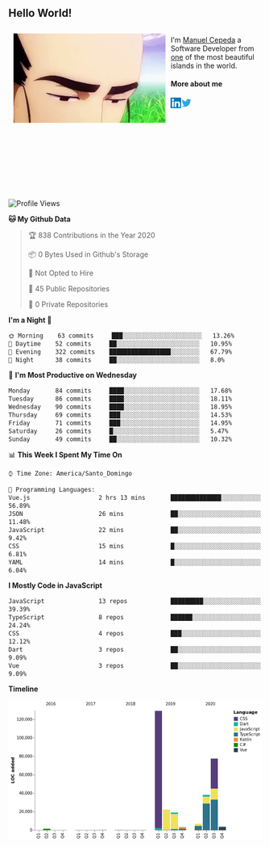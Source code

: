 <h2> Hello World!</h2>

<div style="display:inline-block">
  <img alt="Ah, I see you're a man of culture as well" align="left" width="60%" style="margin: 10px" src="https://raw.githubusercontent.com/mecm1993/mecm1993/master/assets/background.gif">

  I'm [Manuel Cepeda](https://manuelcepeda.dev) a Software Developer from [one](https://en.wikipedia.org/wiki/Dominican_Republic) of the most beautiful islands in the world.

  #### More about me

  <a href="https://www.linkedin.com/in/manuel-cepeda-0336a999/">
    <img align="left" alt="Manuel Cepeda | LinkedIn" width="21px" src="https://raw.githubusercontent.com/mecm1993/mecm1993/master/assets/linkedin.svg" />
  </a>
  <a href="https://twitter.com/mecm1993">
    <img align="left" alt="Manuel Cepeda | Twitter" width="21px" src="https://raw.githubusercontent.com/mecm1993/mecm1993/master/assets/twitter.svg" />
  </a>
  <br />
  <br />
  <br />
  <br />
  <br />
  <br />
  <br />
  <br />
  <br />
  <br />
  <br />
</div>

<!--START_SECTION:waka-->
![Profile Views](http://img.shields.io/badge/Profile%20Views-0-blue)

**🐱 My Github Data** 

> 🏆 838 Contributions in the Year 2020
 > 
> 📦 0 Bytes Used in Github's Storage 
 > 
> 🚫 Not Opted to Hire
 > 
> 📜 45 Public Repositories 
 > 
> 🔑 0 Private Repositories  
 > 
**I'm a Night 🦉** 

```text
🌞 Morning    63 commits     ███░░░░░░░░░░░░░░░░░░░░░░   13.26% 
🌆 Daytime    52 commits     ██░░░░░░░░░░░░░░░░░░░░░░░   10.95% 
🌃 Evening    322 commits    █████████████████░░░░░░░░   67.79% 
🌙 Night      38 commits     ██░░░░░░░░░░░░░░░░░░░░░░░   8.0%

```
📅 **I'm Most Productive on Wednesday** 

```text
Monday       84 commits     ████░░░░░░░░░░░░░░░░░░░░░   17.68% 
Tuesday      86 commits     ████░░░░░░░░░░░░░░░░░░░░░   18.11% 
Wednesday    90 commits     ████░░░░░░░░░░░░░░░░░░░░░   18.95% 
Thursday     69 commits     ███░░░░░░░░░░░░░░░░░░░░░░   14.53% 
Friday       71 commits     ███░░░░░░░░░░░░░░░░░░░░░░   14.95% 
Saturday     26 commits     █░░░░░░░░░░░░░░░░░░░░░░░░   5.47% 
Sunday       49 commits     ██░░░░░░░░░░░░░░░░░░░░░░░   10.32%

```


📊 **This Week I Spent My Time On** 

```text
⌚︎ Time Zone: America/Santo_Domingo

💬 Programming Languages: 
Vue.js                   2 hrs 13 mins       ██████████████░░░░░░░░░░░   56.89% 
JSON                     26 mins             ██░░░░░░░░░░░░░░░░░░░░░░░   11.48% 
JavaScript               22 mins             ██░░░░░░░░░░░░░░░░░░░░░░░   9.42% 
CSS                      15 mins             █░░░░░░░░░░░░░░░░░░░░░░░░   6.81% 
YAML                     14 mins             █░░░░░░░░░░░░░░░░░░░░░░░░   6.04%

```

**I Mostly Code in JavaScript** 

```text
JavaScript               13 repos            █████████░░░░░░░░░░░░░░░░   39.39% 
TypeScript               8 repos             ██████░░░░░░░░░░░░░░░░░░░   24.24% 
CSS                      4 repos             ███░░░░░░░░░░░░░░░░░░░░░░   12.12% 
Dart                     3 repos             ██░░░░░░░░░░░░░░░░░░░░░░░   9.09% 
Vue                      3 repos             ██░░░░░░░░░░░░░░░░░░░░░░░   9.09%

```


**Timeline**

![Chart not found](https://raw.githubusercontent.com/mecm1993/mecm1993/master/charts/bar_graph.png) 


<!--END_SECTION:waka-->